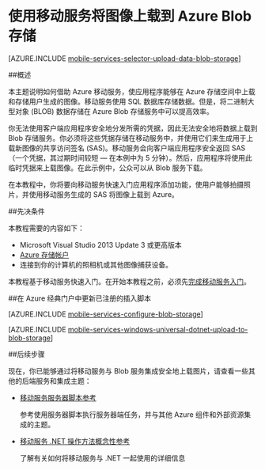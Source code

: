 <properties 
	pageTitle="将图像从通用 Windows 应用上载到 Azure Blob 存储 | Azure" 
	description="了解如何使用 JavaScript 后端移动服务将图像上载到 Azure Blob 存储和从通用 Windows 应用访问图像。" 
	services="mobile-services,storage" 
	documentationCenter="windows" 
	authors="ggailey777" 
	manager="dwrede" 
	editor=""/>

<tags 
	ms.service="mobile-services" 
	ms.date="11/16/2015" 
	wacn.date="01/29/2016"/>

# 使用移动服务将图像上载到 Azure Blob 存储

[AZURE.INCLUDE [mobile-services-selector-upload-data-blob-storage](../includes/mobile-services-selector-upload-data-blob-storage.md)]

##概述 

本主题说明如何借助 Azure 移动服务，使应用程序能够在 Azure 存储空间中上载和存储用户生成的图像。移动服务使用 SQL 数据库存储数据。但是，将二进制大型对象 (BLOB) 数据存储在 Azure Blob 存储服务中可以提高效率。

你无法使用客户端应用程序安全地分发所需的凭据，因此无法安全地将数据上载到 Blob 存储服务。你必须将这些凭据存储在移动服务中，并使用它们来生成用于上载新图像的共享访问签名 (SAS)。移动服务会向客户端应用程序安全返回 SAS（一个凭据，其过期时间较短 &mdash; 在本例中为 5 分钟）。然后，应用程序将使用此临时凭据来上载图像。在此示例中，公众可以从 Blob 服务下载。

在本教程中，你将要向移动服务快速入门应用程序添加功能，使用户能够拍摄照片，并使用移动服务生成的 SAS 将图像上载到 Azure。

##先决条件

本教程需要的内容如下：

+ Microsoft Visual Studio 2013 Update 3 或更高版本
+ [Azure 存储帐户](/documentation/articles/storage-create-storage-account/)
+ 连接到你的计算机的照相机或其他图像捕获设备。

本教程基于移动服务快速入门。在开始本教程之前，必须先[完成移动服务入门]。

##在 Azure 经典门户中更新已注册的插入脚本

[AZURE.INCLUDE [mobile-services-configure-blob-storage](../includes/mobile-services-configure-blob-storage.md)]

[AZURE.INCLUDE [mobile-services-windows-universal-dotnet-upload-to-blob-storage](../includes/mobile-services-windows-universal-dotnet-upload-to-blob-storage.md)]

##后续步骤

现在，你已能够通过将移动服务与 Blob 服务集成安全地上载图片，请查看一些其他的后端服务和集成主题：


+ [移动服务服务器脚本参考]

    参考使用服务器脚本执行服务器端任务，并与其他 Azure 组件和外部资源集成的主题。
 
+ [移动服务 .NET 操作方法概念性参考]

    了解有关如何将移动服务与 .NET 一起使用的详细信息
  
 
<!-- Anchors. -->
[Install the Storage Client library]: #install-storage-client
[Update the client app to capture images]: #add-select-images
[Update the insert script to generate an SAS]: #update-scripts
[Upload images to test the app]: #test
[Next Steps]: #next-steps

<!-- Images. -->

[2]: ./media/mobile-services-windows-store-dotnet-upload-data-blob-storage/mobile-add-storage-nuget-package-dotnet.png


<!-- URLs. -->
[Send email from Mobile Services with SendGrid]: /documentation/articles/store-sendgrid-mobile-services-send-email-scripts/

[Send push notifications to Windows Store apps using Service Bus from a .NET back-end]: http://go.microsoft.com/fwlink/?LinkId=277073&clcid=0x409
[移动服务服务器脚本参考]: /documentation/articles/mobile-services-how-to-use-server-scripts/
[完成移动服务入门]: /documentation/articles/mobile-services-javascript-backend-windows-store-dotnet-get-started/

[Azure Management Portal]: https://manage.windowsazure.cn
[How To Create a Storage Account]: /documentation/articles/storage-create-storage-account/
[Azure Storage Client library for Store apps]: http://go.microsoft.com/fwlink/p/?LinkId=276866
[移动服务 .NET 操作方法概念性参考]: /documentation/articles/mobile-services-dotnet-how-to-use-client-library/
[App settings]: http://msdn.microsoft.com/zh-cn/library/windowsazure/b6bb7d2d-35ae-47eb-a03f-6ee393e170f7
 

<!---HONumber=Mooncake_0118_2016-->